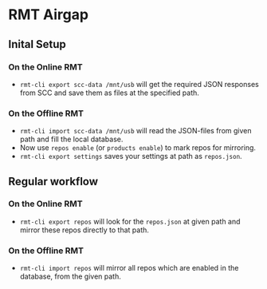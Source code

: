 # RMT Airgap

## Inital Setup

### On the Online RMT

- `rmt-cli export scc-data /mnt/usb` will get the required JSON responses from SCC and save them as files at the specified path.

### On the Offline RMT

- `rmt-cli import scc-data /mnt/usb` will read the JSON-files from given path and fill the local database.
- Now use `repos enable` (or `products enable`) to mark repos for mirroring.
- `rmt-cli export settings` saves your settings at path as `repos.json`.

## Regular workflow

### On the Online RMT

- `rmt-cli export repos` will look for the `repos.json` at given path and mirror these repos directly to that path.

### On the Offline RMT

- `rmt-cli import repos` will mirror all repos which are enabled in the database, from the given path.
